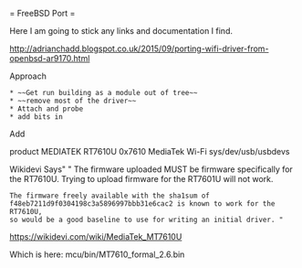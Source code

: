 = FreeBSD Port =

Here I am going to stick any links and documentation I find.

http://adrianchadd.blogspot.co.uk/2015/09/porting-wifi-driver-from-openbsd-ar9170.html

Approach

	* ~~Get run building as a module out of tree~~
	* ~~remove most of the driver~~
	* Attach and probe
	* add bits in

Add

product MEDIATEK RT7610U    0x7610  MediaTek Wi-Fi
sys/dev/usb/usbdevs

Wikidevi Says"
	" The firmware uploaded MUST be firmware specifically for the RT7610U.
	Trying to upload firmware for the RT7601U will not work.

	The firmware freely available with the sha1sum of
	f48eb7211d9f0304198c3a5896997bbb31e6cac2 is known to work for the RT7610U,
	so would be a good baseline to use for writing an initial driver. "

https://wikidevi.com/wiki/MediaTek_MT7610U

Which is here:
mcu/bin/MT7610_formal_2.6.bin
